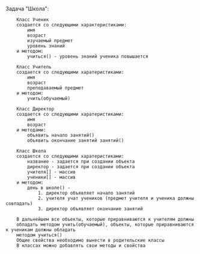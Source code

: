 Задача "Школа":
        
        Класс Ученик 
        создается со следующими характеристиками:
            имя 
            возраст 
            изучаемый предмет 
            уровень знаний 
        и методом:
            учиться() - уровень знаний ученика повышается
        
        Класс Учитель 
        создается со следующими харатеристиками:
            имя 
            возраст 
            преподаваемый предмет 
        и методом:
            учить(обучаемый) 
        
        Класс Директор 
        создается со следующими харатеристиками:
            имя 
            возраст 
        и методами:
            объявить начало занятий()
            объявить окончание занятий занятий()
        
        Класс Школа
        создается со следующими харатеристиками:
            название - задается при создании объекта 
            директор - задается при создании объекта
            учителя[] - массив 
            ученики[] - массив
        и методом:
            день в школе() - 
                1. директор объявляет начало занятий
                2. учителя учат учеников (предмет учителя и ученика должны совпадать)
                3. директор объявляет окончание занятий
        
        В дальнейшем все объекты, которые приравниваются к учителям должны 
        обладать методом учить(обучаемый), объекты, которые приравниваются к ученикам должны обладать
        методом учиться()
        Общие свойства необходимо вынести в родительские классы 
        В классах можно добавлять свои методы и свойства 

